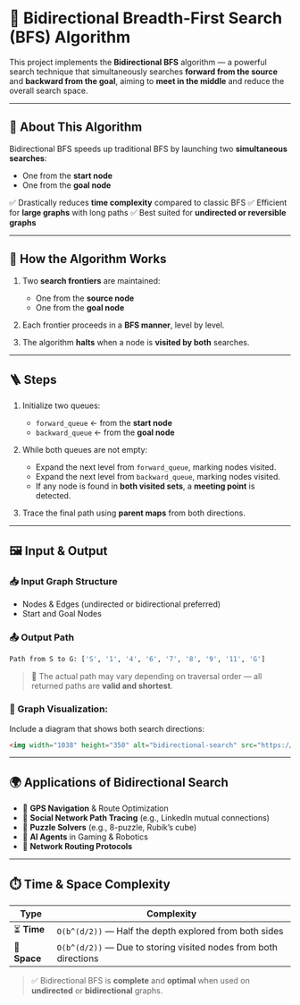 # 🔄 Bidirectional Breadth-First Search (BFS) Algorithm

This project implements the **Bidirectional BFS** algorithm — a powerful search technique that simultaneously searches **forward from the source** and **backward from the goal**, aiming to **meet in the middle** and reduce the overall search space.

---

## 🚀 About This Algorithm

Bidirectional BFS speeds up traditional BFS by launching two **simultaneous searches**:

* One from the **start node**
* One from the **goal node**

✅ Drastically reduces **time complexity** compared to classic BFS
✅ Efficient for **large graphs** with long paths
✅ Best suited for **undirected or reversible graphs**

---

## 🧠 How the Algorithm Works

1. Two **search frontiers** are maintained:

   * One from the **source node**
   * One from the **goal node**

2. Each frontier proceeds in a **BFS manner**, level by level.

3. The algorithm **halts** when a node is **visited by both** searches.

---

## 🪜 Steps

1. Initialize two queues:

   * `forward_queue` ← from the **start node**
   * `backward_queue` ← from the **goal node**

2. While both queues are not empty:

   * Expand the next level from `forward_queue`, marking nodes visited.
   * Expand the next level from `backward_queue`, marking nodes visited.
   * If any node is found in **both visited sets**, a **meeting point** is detected.

3. Trace the final path using **parent maps** from both directions.

---

## 🖼️ Input & Output

### 📥 Input Graph Structure

* Nodes & Edges (undirected or bidirectional preferred)
* Start and Goal Nodes

### 📤 Output Path

```bash
Path from S to G: ['S', '1', '4', '6', '7', '8', '9', '11', 'G']
```

> 🔎 The actual path may vary depending on traversal order — all returned paths are **valid and shortest**.

### 📸 Graph Visualization:

Include a diagram that shows both search directions:

```md
<img width="1038" height="350" alt="bidirectional-search" src="https://github.com/user-attachments/assets/1dfa713f-b38b-4cb1-bcaa-df02aa329be2" />

```

---

## 🌍 Applications of Bidirectional Search

* 📍 **GPS Navigation** & Route Optimization
* 🔎 **Social Network Path Tracing** (e.g., LinkedIn mutual connections)
* 🧩 **Puzzle Solvers** (e.g., 8-puzzle, Rubik’s cube)
* 🤖 **AI Agents** in Gaming & Robotics
* 💾 **Network Routing Protocols**

---

## ⏱️ Time & Space Complexity

| Type         | Complexity                                                       |
| ------------ | ---------------------------------------------------------------- |
| ⏳ **Time**   | `O(b^(d/2))` — Half the depth explored from both sides           |
| 💾 **Space** | `O(b^(d/2))` — Due to storing visited nodes from both directions |

> ✅ Bidirectional BFS is **complete** and **optimal** when used on **undirected** or **bidirectional** graphs.

